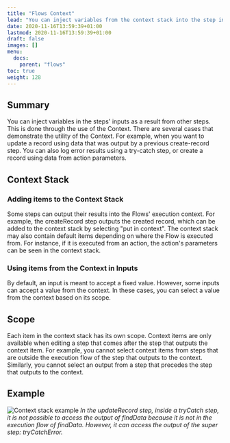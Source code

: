 ```yaml
---
title: "Flows Context"
lead: "You can inject variables from the context stack into the step inputs."
date: 2020-11-16T13:59:39+01:00
lastmod: 2020-11-16T13:59:39+01:00
draft: false
images: []
menu:
  docs:
    parent: "flows"
toc: true
weight: 128
---
```

## Summary

You can inject variables in the steps' inputs as a result from other steps. This is done through the use of the Context. There are several cases that demonstrate the utility of the Context. For example, when you want to update a record using data that was output by a previous create-record step. You can also log error results using a try-catch step, or create a record using data from action parameters.

## Context Stack

### Adding items to the Context Stack

Some steps can output their results into the Flows' execution context. For example, the createRecord step outputs the created record, which can be added to the context stack by selecting "put in context". The context stack may also contain default items depending on where the Flow is executed from. For instance, if it is executed from an action, the action's parameters can be seen in the context stack.

### Using items from the Context in Inputs

By default, an input is meant to accept a fixed value. However, some inputs can accept a value from the context. In these cases, you can select a value from the context based on its scope.

## Scope

Each item in the context stack has its own scope. Context items are only available when editing a step that comes after the step that outputs the context item. For example, you cannot select context items from steps that are outside the execution flow of the step that outputs to the context. Similarly, you cannot select an output from a step that precedes the step that outputs to the context.

## Example

![Context stack example](/images/vendor/flows/context_stack_example.png)
*In the updateRecord step, inside a tryCatch step, it is not possible to access the output of findData because it is not in the execution flow of findData. However, it can access the output of the super step: tryCatchError.*

